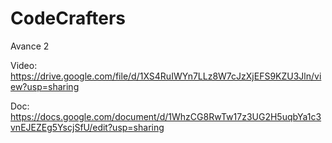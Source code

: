 # CodeCrafters


Avance 2

Video:
https://drive.google.com/file/d/1XS4RuIWYn7LLz8W7cJzXjEFS9KZU3Jln/view?usp=sharing

Doc:
https://docs.google.com/document/d/1WhzCG8RwTw17z3UG2H5uqbYa1c3vnEJEZEg5YscjSfU/edit?usp=sharing
